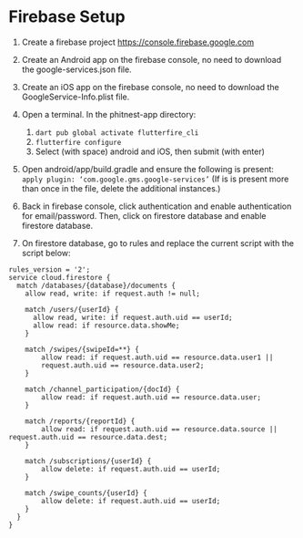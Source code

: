 # Firebase Setup

1. Create a firebase project https://console.firebase.google.com

2. Create an Android app on the firebase console, no need to download the google-services.json file.

3. Create an iOS app on the firebase console, no need to download the GoogleService-Info.plist file.

4. Open a terminal. In the phitnest-app directory:
    1. ```dart pub global activate flutterfire_cli```
    2. ```flutterfire configure```
    3. Select (with space) android and iOS, then submit (with enter)

5. Open android/app/build.gradle and ensure the following is present: ```apply plugin: ‘com.google.gms.google-services’```
    (If is is present more than once in the file, delete the additional instances.)

6. Back in firebase console, click authentication and enable authentication for email/password. Then, click on firestore database and enable firestore database.

7. On firestore database, go to rules and replace the current script with the script below:
```
rules_version = '2';
service cloud.firestore {
  match /databases/{database}/documents {
    allow read, write: if request.auth != null;

    match /users/{userId} {
      allow read, write: if request.auth.uid == userId;
      allow read: if resource.data.showMe;
    }
    
    match /swipes/{swipeId=**} {
    	allow read: if request.auth.uid == resource.data.user1 || 
      	request.auth.uid == resource.data.user2;
    }
    
    match /channel_participation/{docId} {
    	allow read: if request.auth.uid == resource.data.user;
    }
    
    match /reports/{reportId} {
    	allow read: if request.auth.uid == resource.data.source || request.auth.uid == resource.data.dest;
    }
    
    match /subscriptions/{userId} {
    	allow delete: if request.auth.uid == userId;
    }
    
    match /swipe_counts/{userId} {
    	allow delete: if request.auth.uid == userId;
    }
  }
}
```
